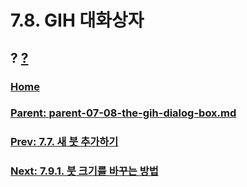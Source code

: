 # 7.8. GIH 대화상자
## ? [?]()

### [Home](./00-home.md)
### [Parent: parent-07-08-the-gih-dialog-box.md](path-parent-07-08-the-gih-dialog-box.md)
### [Prev: 7.7. 새 붓 추가하기](./07-07-adding-new-brushes.md)
### [Next: 7.9.1. 붓 크기를 바꾸는 방법](./07-09-01-how-to-change-the-size-of-a-brush.md)
